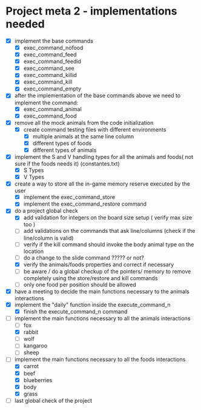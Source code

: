 ﻿

# Project meta 2 - implementations needed

- [x] implement the base commands
  - [x] exec_command_nofood
  - [x] exec_command_feed
  - [x] exec_command_feedid
  - [x] exec_command_see
  - [x] exec_command_killid
  - [x] exec_command_kill
  - [x] exec_command_empty
- [x] after the implementation of the base commands above we need to implement the command:
  - [x] exec_command_animal
  - [x] exec_command_food
- [x] remove all the mock animals from the code initialization
  - [x] create  command testing files with different environments
    - [x] multiple animals at the same line column
    - [x] different types of foods
    - [x] different types of animals
- [X] implement the S and V handling types for all the animals and foods( not sure if the foods needs it) (constantes.txt)
  - [x] S Types
  - [X] V Types
- [x] create a way to store all the in-game memory reserve executed by the user
  - [x] implement the exec_command_store
  - [x] implement the exec_command_restore command
- [x] do a project global check
  - [x] add validation for integers on the board size setup ( verify max size too )
  - [ ] add validations on the commands that ask line/columns (check if the line/column is valid)
  - [ ] verify if the kill command should invoke the body animal type on the location
  - [ ] do a change to the slide command ????? or not?
  - [x] verify the animals/foods properties and correct if necessary
  - [ ] be aware / do a global checkup of the pointers/ memory to remove completely using the store/restore and kill commands
  - [ ] only one food per position should be allowed
- [x] have a meeting to decide the main functions necessary to the animals interactions
- [x] implement the "daily" function inside the execute_command_n
  - [x] finish the execute_command_n command
- [ ] implement the main functions necessary to all  the animals interactions
  - [ ] fox
  - [x] rabbit
  - [ ] wolf
  - [ ] kangaroo
  - [ ] sheep
- [ ] implement the main functions necessary to all  the foods interactions
  - [x] carrot
  - [x] beef
  - [x] blueberries
  - [x] body
  - [x] grass
- [ ] last global check of the project